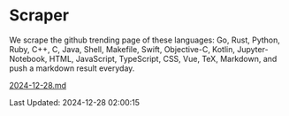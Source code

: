 # Scraper

We scrape the github trending page of these languages: Go, Rust, Python, Ruby, C++, C, Java, Shell, Makefile, Swift, Objective-C, Kotlin, Jupyter-Notebook, HTML, JavaScript, TypeScript, CSS, Vue, TeX, Markdown, and push a markdown result everyday.

[2024-12-28.md](https://github.com/cumthxy/github-trending-backup/blob/master/2024-12-28.md)

Last Updated: 2024-12-28 02:00:15